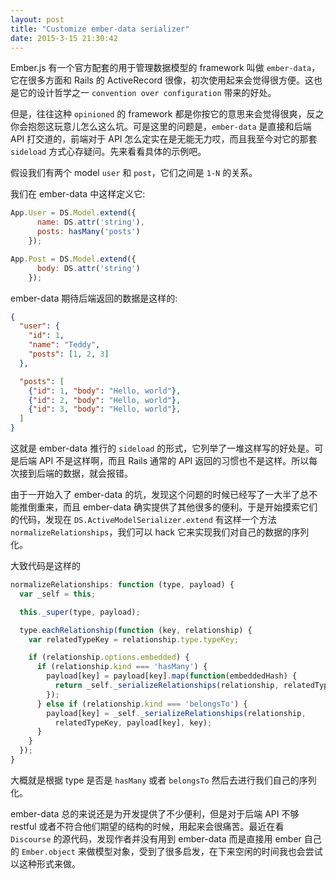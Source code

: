 ```yaml
---
layout: post
title: "Customize ember-data serializer"
date: 2015-3-15 21:30:42
---
```

Ember.js 有一个官方配套的用于管理数据模型的 framework 叫做 `ember-data`，它在很多方面和 Rails 的 ActiveRecord 很像，初次使用起来会觉得很方便。这也是它的设计哲学之一 `convention over configuration` 带来的好处。

但是，往往这种 `opinioned` 的 framework 都是你按它的意思来会觉得很爽，反之你会抱怨这玩意儿怎么这么坑。可是这里的问题是，`ember-data` 是直接和后端 API 打交道的，前端对于 API 怎么定实在是无能无力哎，而且我至今对它的那套 `sideload` 方式心存疑问。先来看看具体的示例吧。

假设我们有两个 model `user` 和 `post`，它们之间是 `1-N` 的关系。

我们在 ember-data 中这样定义它:

```javascript
App.User = DS.Model.extend({
      name: DS.attr('string'),
      posts: hasMany('posts')
    });

App.Post = DS.Model.extend({
      body: DS.attr('string')
    });
```

ember-data 期待后端返回的数据是这样的:

```json
{
  "user": {
    "id": 1,
    "name": "Teddy",
    "posts": [1, 2, 3]
  },

  "posts": [
    {"id": 1, "body": "Hello, world"},
    {"id": 2, "body": "Hello, world"},
    {"id": 3, "body": "Hello, world"},
  ]
}
```

这就是 ember-data 推行的 `sideload` 的形式，它列举了一堆这样写的好处是。可是后端 API 不是这样啊，而且 Rails 通常的 API 返回的习惯也不是这样。所以每次接到后端的数据，就会报错。

由于一开始入了 ember-data 的坑，发现这个问题的时候已经写了一大半了总不能推倒重来，而且 ember-data 确实提供了其他很多的便利。于是开始摸索它们的代码，发现在 `DS.ActiveModelSerializer.extend` 有这样一个方法 `normalizeRelationships`，我们可以 hack 它来实现我们对自己的数据的序列化。

大致代码是这样的

```javascript
normalizeRelationships: function (type, payload) {
  var _self = this;

  this._super(type, payload);

  type.eachRelationship(function (key, relationship) {
    var relatedTypeKey = relationship.type.typeKey;

    if (relationship.options.embedded) {
      if (relationship.kind === 'hasMany') {
        payload[key] = payload[key].map(function(embeddedHash) {
          return _self._serializeRelationships(relationship, relatedTypeKey, embeddedHash, key);
        });
      } else if (relationship.kind === 'belongsTo') {
        payload[key] = _self._serializeRelationships(relationship,
          relatedTypeKey, payload[key], key);
      }
    }
  });
}
```

大概就是根据 type 是否是 `hasMany` 或者 `belongsTo` 然后去进行我们自己的序列化。

ember-data 总的来说还是为开发提供了不少便利，但是对于后端 API 不够 restful 或者不符合他们期望的结构的时候，用起来会很痛苦。最近在看 `Discourse` 的源代码，发现作者并没有用到 ember-data 而是直接用 ember 自己的 `Ember.object` 来做模型对象，受到了很多启发，在下来空闲的时间我也会尝试以这种形式来做。
